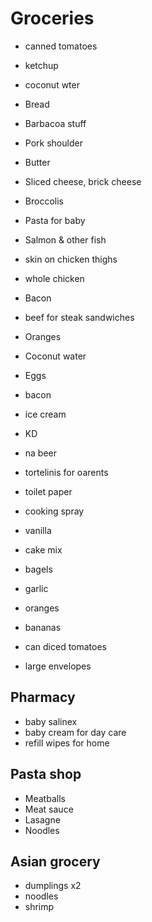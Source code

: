 # Groceries

- canned tomatoes
- ketchup
- coconut wter
- Bread
- Barbacoa stuff
- Pork shoulder
- Butter
- Sliced cheese, brick cheese
- Broccolis
- Pasta for baby
- Salmon & other fish
- skin on chicken thighs
- whole chicken
- Bacon
- beef for steak sandwiches
- Oranges
- Coconut water
- Eggs
- bacon
- ice cream
- KD
- na beer
- tortelinis for oarents
- toilet paper
- cooking spray
- vanilla
- cake mix
- bagels
- garlic
- oranges
- bananas
- can diced tomatoes

- large envelopes

## Pharmacy

- baby salinex
- baby cream for day care
- refill wipes for home

## Pasta shop

- Meatballs
- Meat sauce
- Lasagne
- Noodles

## Asian grocery

- dumplings x2
- noodles
- shrimp
